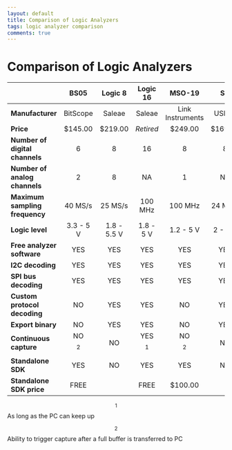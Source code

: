```yaml
---
layout: default
title: Comparison of Logic Analyzers
tags: logic analyzer comparison
comments: true
---
```

# Comparison of Logic Analyzers

|                                | **BS05**  | **Logic 8** | **Logic 16** |    **MSO-19**    | **SX**  |
| ------------------------------ | :-------: | :---------: | :----------: | :--------------: | :-----: |
| **Manufacturer**               | BitScope  |   Saleae    |    Saleae    | Link Instruments |  USBee  |
| **Price**                      |  $145.00  |   $219.00   |  *Retired*   |     $249.00      | $169.00 |
| **Number of digital channels** |     6     |      8      |      16      |        8         |    8    |
| **Number of analog channels**  |     2     |      8      |      NA      |        1         |   NA    |
| **Maximum sampling frequency** |  40 MS/s  |   25 MS/s   |   100 MHz    |     100 MHz      | 24 MS/s |
| **Logic level**                | 3.3 - 5 V | 1.8 - 5.5 V |  1.8 - 5 V   |    1.2 - 5 V     | 2 - 5 V |
| **Free analyzer software**     |    YES    |     YES     |     YES      |       YES        |   YES   |
| **I2C decoding**               |    YES    |     YES     |     YES      |       YES        |   YES   |
| **SPI bus decoding**           |    YES    |     YES     |     YES      |       YES        |   YES   |
| **Custom protocol decoding**   |    NO     |     YES     |     YES      |        NO        |   YES   |
| **Export binary**              |    NO     |     YES     |     YES      |        NO        |   YES   |
| **Continuous capture**         | NO $$^2$$ |     NO      |  YES $$^1$$  |    NO $$^2$$     |   NO    |
| **Standalone SDK**             |    YES    |     NO      |     YES      |       YES        |   NO    |
| **Standalone SDK price**       |   FREE    |             |     FREE     |     $100.00      |         |

$$^1$$ As long as the PC can keep up

$$^2$$ Ability to trigger capture after a full buffer is
transferred to PC
